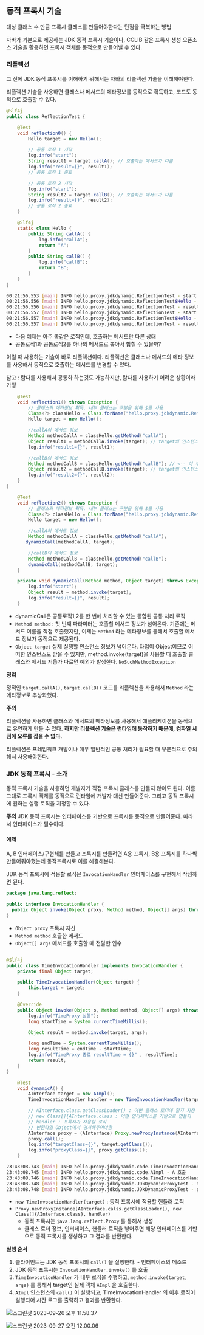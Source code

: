 ## 동적 프록시 기술

대상 클래스 수 만큼 프록시 클래스를 만들어야한다는 단점을 극복하는 방법

자바가 기본으로 제공하는 JDK 동적 프록시 기술이나, CGLIB 같은 프록시 생성 오픈소스 기술을 활용하면 프록시 객체를 동적으로 만들어낼 수 있다.



### 리플렉션

그 전에 JDK 동적 프록시를 이해하기 위해서는 자바의 리플렉션 기술을 이해해야한다.

리플렉션 기술을 사용하면 클래스나 메서드의 메타정보를 동적으로 획득하고, 코드도 동적으로 호출할 수 있다.



```java
@Slf4j
public class ReflectionTest {

    @Test
    void reflection0() {
        Hello target = new Hello();

        // 공통 로직 1 시작
        log.info("start"); 
        String result1 = target.callA(); // 호출하는 메서드가 다름 
        log.info("result={}", result1);
        // 공통 로직 1 종료

        // 공통 로직 2 시작
        log.info("start");
        String result2 = target.callB(); // 호출하는 메서드가 다름 
        log.info("result={}", result2);
        // 공통 로직 2 종료
    }

    @Slf4j
    static class Hello {
        public String callA() {
            log.info("callA");
            return "A";
        }
        public String callB() {
            log.info("callB");
            return "B";
        }
    }
}

```

```bash
00:21:56.553 [main] INFO hello.proxy.jdkdynamic.ReflectionTest - start
00:21:56.556 [main] INFO hello.proxy.jdkdynamic.ReflectionTest$Hello - callA
00:21:56.556 [main] INFO hello.proxy.jdkdynamic.ReflectionTest - result=A
00:21:56.557 [main] INFO hello.proxy.jdkdynamic.ReflectionTest - start
00:21:56.557 [main] INFO hello.proxy.jdkdynamic.ReflectionTest$Hello - callB
00:21:56.557 [main] INFO hello.proxy.jdkdynamic.ReflectionTest - result=B
```



- 다음 예제는 아주 똑같은 로직인데, 호출하는 메서드만 다른 상태
- 공통로직1과 공통로직2를 하나의 메서드로 뽑아서 합칠 수 있을까?

이럴 때 사용하는 기술이 바로 리플렉션이다. 리플렉션은 클래스나 메서드의 메타 정보를 사용해서 동적으로 호출하는 메서드를 변경할 수 있다.



참고 : 람다를 사용해서 공통화 하는것도 가능하지만, 람다를 사용하기 어려운 상황이라 가정



```java
    @Test
    void reflection1() throws Exception {
        // 클래스의 메타정보 획득. 내부 클래스는 구분을 위해 $를 사용
        Class<?> classHello = Class.forName("hello.proxy.jdkdynamic.ReflectionTest$Hello");
        Hello target = new Hello();

        //callA의 메서드 정보
        Method methodCallA = classHello.getMethod("callA");
        Object result1 = methodCallA.invoke(target); // target의 인스턴스에 있는 메서드를 호출하는 것
        log.info("result1={}", result1);

        //callB의 메서드 정보
        Method methodCallB = classHello.getMethod("callB"); // <-- 이 부분을 .callB가 아니라 "callB" 문자로 바꿨기 때문에 파라미터로 넘길 수 있을듯
        Object result2 = methodCallB.invoke(target); // target의 인스턴스에 있는 메서드를 호출하는 것
        log.info("result2={}", result2);
    }
}
```

```java
    @Test
    void reflection2() throws Exception {
        // 클래스의 메타정보 획득. 내부 클래스는 구분을 위해 $를 사용
        Class<?> classHello = Class.forName("hello.proxy.jdkdynamic.ReflectionTest$Hello");
        Hello target = new Hello();

        //callA의 메서드 정보
        Method methodCallA = classHello.getMethod("callA");
       dynamicCall(methodCallA, target);

        //callB의 메서드 정보
        Method methodCallB = classHello.getMethod("callB");
        dynamicCall(methodCallB, target);
    }

    private void dynamicCall(Method method, Object target) throws Exception {
        log.info("start");
        Object result = method.invoke(target);
        log.info("result={}", result);
    }
```



- dynamicCall은 공통로직1,2를 한 번에 처리할 수 있는 통합된 공통 처리 로직
- `Method method` : 첫 번째 파라미터는 호출할 메서드 정보가 넘어온다. 기존에는 메서드 이름을 직접 호출했지만, 이제는 `Method` 라는 메타정보를 통해서 호출할 메서드 정보가 동적으로 제공된다.
- `Object target` 실제 실행할 인스턴스 정보가 넘어온다. 타입이 Object이므로 어떠한 인스턴스도 받을 수 있지만, method.invoke(target)을 사용할 때 호출할 클래스와 메서드 저옵가 다르면 예외가 발생한다. `NoSuchMethodException` 



**정리**

정적인 `target.callA()`, `target.callB()` 코드를 리플렉션을 사용해서 `Method` 라는 메타정보로 추상화했다. 



**주의**

리플렉션을 사용하면 클래스와 메서드의 메타정보를 사용해서 애플리케이션을 동적으로 유연하게 만들 수 있다. **하지만 리플렉션 기술은 런타임에 동작하기 때문에, 컴파일 시점에 오류를 잡을 수 없다.**

리플렉션은 프레임워크 개발이나 매우 일반적인 공통 처리가 필요할 때 부분적으로 주의해서 사용해야한다.



### JDK 동적 프록시 - 소개

동적 프록시 기술을 사용하면 개발자가 직접 프록시 클래스를 만들지 않아도 된다. 이름 그대로 프록시 객체를 동적으로 런타임에 개발자 대신 만들어준다. 그리고 동적 프록시에 원하는 실행 로직을 지정할 수 있다.



**주의**
JDK 동적 프록시는 인터페이스를 기반으로 프록시를 동적으로 만들어준다. 따라서 인터페이스가 필수이다.



#### 예제

A, B 인터페이스/구현체를 만들고 프록시를 만들려면 A용 프록시, B용 프록시를 하나씩 만들어줘야했는데 동적프록시로 이를 해결해본다.



JDK 동적 프록시에 적용할 로직은 `InvocationHandler` 인터페이스를 구현해서 작성하면 된다. 

```java
package java.lang.reflect;

public interface InvocationHandler {
  public Object invoke(Object proxy, Method method, Object[] args) throws Throwable;
}
```

- `Object proxy` 프록시 자신
- `Method method` 호출한 메서드
- `Object[] args` 메서드를 호출할 때 전달한 인수



```java

@Slf4j
public class TimeInvocationHandler implements InvocationHandler {
    private final Object target;

    public TimeInvocationHandler(Object target) {
        this.target = target;
    }

    @Override
    public Object invoke(Object o, Method method, Object[] args) throws Throwable {
        log.info("TimeProxy 실행");
        long startTime = System.currentTimeMillis();

        Object result = method.invoke(target, args);

        long endTime = System.currentTimeMillis();
        long resultTime = endTime - startTime;
        log.info("TimeProxy 종료 resultTime = {}" , resultTime);
        return result;
    }
}

```



```java
    @Test
    void dynamicA() {
        AInterface target = new AImpl();
        TimeInvocationHandler handler = new TimeInvocationHandler(target);

        // AInterface.class.getClassLoader() : 어떤 클래스 로더에 할지 지정
        // new Class[]{AInterface.class : 어떤 인터페이스를 기반으로 만들지
        // handler : 프록시가 사용할 로직
        // 반환타입 Object에서 명시해주어야함
        AInterface proxy = (AInterface) Proxy.newProxyInstance(AInterface.class.getClassLoader(), new Class[]{AInterface.class}, handler);
        proxy.call();
        log.info("targetClass={}", target.getClass());
        log.info("proxyClass={}", proxy.getClass());
    }
```

```bash
23:43:08.743 [main] INFO hello.proxy.jdkdynamic.code.TimeInvocationHandler - TimeProxy 실행
23:43:08.745 [main] INFO hello.proxy.jdkdynamic.code.AImpl - A 호출
23:43:08.746 [main] INFO hello.proxy.jdkdynamic.code.TimeInvocationHandler - TimeProxy 종료 resultTime = 0
23:43:08.748 [main] INFO hello.proxy.jdkdynamic.JDkDynamicProxyTest - targetClass=class hello.proxy.jdkdynamic.code.AImpl
23:43:08.748 [main] INFO hello.proxy.jdkdynamic.JDkDynamicProxyTest - proxyClass=class jdk.proxy2.$Proxy8
```



- `new TimeInvocationHandler(target)` : 동적 프록시에 적용할 핸들러 로직
- `Proxy.newProxyInstance(AInterface.calss.getClassLoader(), new Class[]{AInterface.class}, handler)` 
  - 동적 프록시는 `java.lang.reflect.Proxy` 를 통해서 생성
  - 클래스 로더 정보, 인터페이스, 핸들러 로직을 넣어주면 해당 인터페이스를 기반으로 동적 프록시를 생성하고 그 결과를 반환한다.



**실행 순서**

1. 클라이언트는 JDK 동적 프록시의 `call()` 을 실행한다. - 인터페이스의 메소드
2. JDK 동적 프록시는 `InvocationHandler.invoke()` 를 호출
3. `TimeInvocationHandler` 가 내부 로직을 수행하고, `method.invoke(target, args)` 를 통해서 target인 실제 객체 `AImpl` 을 호출한다.
4. `AImpl` 인스턴스의 `call()` 이 실행되고, TimeInvocationHandler 의 이후 로직이 실행되어 시간 로그를 출력하고 결과를 반환한다.

![스크린샷 2023-09-26 오후 11.58.37](./스크린샷%202023-09-26%20오후%2011.58.37.png)



![스크린샷 2023-09-27 오전 12.00.06](./스크린샷%202023-09-27%20오전%2012.00.06.png)




